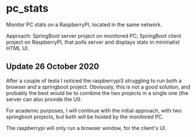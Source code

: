 # pc_stats
Monitor PC stats on a RaspberryPI, located in the same network. 

Approach: SpringBoot server project on monitored PC; SpringBoot client project on RaspberryPI, that polls server and displays stats in minimalist HTML UI.

## Update 26 October 2020 

After a couple of tests I noticed the raspberrypi3 struggling to run both a browser and a springboot project. Obviously, this is not a good solution, and probably the best would be to combine the two projects in a single one (the server can also provide the UI).

For academic purposes, I will continue with the initial approach, with two springboot projects, but both will be hosted by the monitored PC.

The raspberrypi will only run a browser window, for the client's UI.